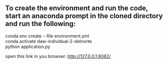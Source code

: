 ## To create the environment and run the code, start an anaconda prompt in the cloned directory and run the following:

conda env create --file environment.yml  
conda activate daw-individual-2-delnorte  
python application.py

open this link in you browser: http://127.0.0.1:8082/
